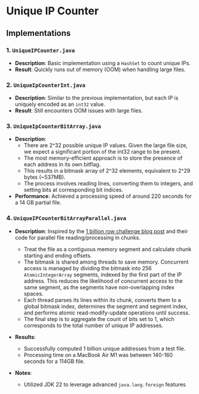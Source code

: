 # Unique IP Counter

## Implementations

### 1. `UniqueIPCounter.java`
- **Description**: Basic implementation using a `HashSet` to count unique IPs.
- **Result**: Quickly runs out of memory (OOM) when handling large files.

### 2. `UniqueIpCounterInt.java`
- **Description**: Similar to the previous implementation, but each IP is uniquely encoded as an `int32` value.
- **Result**: Still encounters OOM issues with large files.

### 3. `UniqueIpCounterBitArray.java`
- **Description**: 
  - There are 2^32 possible unique IP values. Given the large file size, we expect a significant portion of the int32 range to be present.
  - The most memory-efficient approach is to store the presence of each address in its own bitflag.
  - This results in a bitmask array of 2^32 elements, equivalent to 2^29 bytes (~537MB).
  - The process involves reading lines, converting them to integers, and setting bits at corresponding bit indices.
- **Performance**: Achieved a processing speed of around 220 seconds for a 14 GB partial file.

### 4. `UniqueIPCounterBitArrayParallel.java`
- **Description**: Inspired by the [1 billion row challenge blog post](https://questdb.io/blog/billion-row-challenge-step-by-step/) and their code for parallel file reading/processing in chunks.
  
    - Treat the file as a contiguous memory segment and calculate chunk starting and ending offsets.
    - The bitmask is shared among threads to save memory. Concurrent access is managed by dividing the bitmask into 256 `AtomicIntegerArray` segments, indexed by the first part of the IP address. This reduces the likelihood of concurrent access to the same segment, as the segments have non-overlapping index spaces.
    - Each thread parses its lines within its chunk, converts them to a global bitmask index, determines the segment and segment index, and performs atomic read-modify-update operations until success.
    - The final step is to aggregate the count of bits set to 1, which corresponds to the total number of unique IP addresses.

- **Results**: 
  - Successfully computed 1 billion unique addresses from a test file.
  - Processing time on a MacBook Air M1 was between 140-160 seconds for a 114GB file.
- **Notes**:
  - Utilized JDK 22 to leverage advanced `java.lang.foreign` features